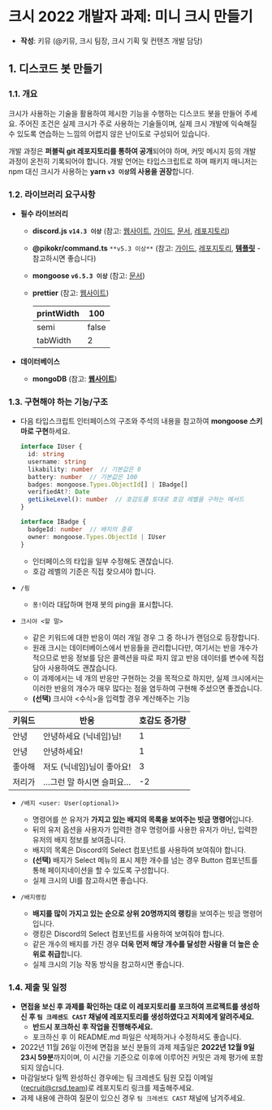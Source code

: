 # 크시 2022 개발자 과제: 미니 크시 만들기

- **작성**: 키뮤 (@키뮤, 크시 팀장, 크시 기획 및 컨텐츠 개발 담당)

## 1. 디스코드 봇 만들기
### 1.1. 개요

크시가 사용하는 기술을 활용하여 제시한 기능을 수행하는 디스코드 봇을 만들어 주세요. 주어진 조건은 실제 크시가 주로 사용하는 기술들이며, 실제 크시 개발에 익숙해질 수 있도록 연습하는 느낌의 어렵지 않은 난이도로 구성되어 있습니다.

개발 과정은 **퍼블릭 git 레포지토리를 통하여 공개**되어야 하며, 커밋 메시지 등의 개발 과정이 온전히 기록되어야 합니다. 개발 언어는 타입스크립트로 하며 패키지 매니저는 npm 대신 크시가 사용하는 **yarn `v3 이상`의 사용을 권장**합니다.


### 1.2. 라이브러리 요구사항
- **필수 라이브러리**
    - **discord.js `v14.3 이상`** (참고: [웹사이트](https://discord.js.org/#/), [가이드](https://discordjs.guide/#before-you-begin), [문서](https://discord.js.org/#/docs/discord.js/main/general/welcome), [레포지토리](https://github.com/discordjs/discord.js/))
    - **@pikokr/command.ts** `**v5.3 이상**` (참고: [가이드](https://cts.pikokr.dev/next/tutorial/intro), [레포지토리](https://github.com/pikokr/command.ts), [**템플릿**](https://github.com/pikokr/command.ts-v5-template) - 참고하시면 좋습니다)
    - **mongoose `v6.5.3 이상`** (참고: [문서](https://mongoosejs.com/docs/guide.html))
    - **prettier** (참고: [웹사이트](https://prettier.io/))


        | printWidth | 100 |
        | --- | --- |
        | semi | false |
        | tabWidth | 2 |

- **데이터베이스**
    - **mongoDB** (참고: **[웹사이트](https://www.mongodb.com/home)**)

### 1.3. 구현해야 하는 기능/구조
- 다음 타입스크립트 인터페이스의 구조와 주석의 내용을 참고하여 **mongoose 스키마로 구현**하세요.

    ```ts
    interface IUser {
      id: string
      username: string
      likability: number  // 기본값은 0
      battery: number  // 기본값은 100
      badges: mongoose.Types.ObjectId[] | IBadge[]
      verifiedAt?: Date
      getLikeLevel(): number  // 호감도를 토대로 호감 레벨을 구하는 메서드
    }
    
    interface IBadge {
      badgeId: number  // 배지의 종류
      owner: mongoose.Types.ObjectId | IUser
    }
    ```

    - 인터페이스의 타입을 일부 수정해도 괜찮습니다.
    - 호감 레벨의 기준은 직접 찾으셔야 합니다.

- `/핑`
    - `퐁!`이라 대답하며 현재 봇의 ping을 표시합니다.

- `크시야 <할 말>`
    - 같은 키워드에 대한 반응이 여러 개일 경우 그 중 하나가 랜덤으로 등장합니다.
    - 원래 크시는 데이터베이스에서 반응들을 관리합니다만, 여기서는 반응 개수가 적으므로 반응 정보를 담은 콜렉션을 따로 파지 않고 반응 데이터를 변수에 직접 담아 사용하여도 괜찮습니다.
    - 이 과제에서는 네 개의 반응만 구현하는 것을 목적으로 하지만, 실제 크시에서는 이러한 반응의 개수가 매우 많다는 점을 염두하여 구현해 주셨으면 좋겠습니다.
    - **(선택)** 크시야 <수식>을 입력할 경우 계산해주는 기능


| 키워드 | 반응              | 호감도 증가량 |
|-----|-----------------|---------|
| 안녕  | 안녕하세요 (닉네임)님!   | 1       |
| 안녕  | 안녕하세요!          | 1       |
| 좋아해 | 저도 (닉네임)님이 좋아요! | 3       |
| 저리가 | …그런 말 하시면 슬퍼요…  | -2      |

- `/배지 <user: User(optional)>`
    - 명령어를 쓴 유저가 **가지고 있는 배지의 목록을 보여주는 빗금 명령어**입니다.
    - 뒤의 유저 옵션을 사용자가 입력한 경우 명령어를 사용한 유저가 아닌, 입력한 유저의 배지 정보를 보여줍니다.
    - 배지의 목록은 Discord의 Select 컴포넌트를 사용하여 보여줘야 합니다.
    - **(선택)** 배지가 Select 메뉴의 표시 제한 개수를 넘는 경우 Button 컴포넌트를 통해 페이지네이션을 할 수 있도록 구성합니다.
    - 실제 크시의 UI를 참고하시면 좋습니다.

- `/배지랭킹`
    - **배지를 많이 가지고 있는 순으로 상위 20명까지의 랭킹**을 보여주는 빗금 명령어입니다.
    - 랭킹은 Discord의 Select 컴포넌트를 사용하여 보여줘야 합니다.
    - 같은 개수의 배지를 가진 경우 **더욱 먼저 해당 개수를 달성한 사람을 더 높은 순위로 취급**합니다.
    - 실제 크시의 기능 작동 방식을 참고하시면 좋습니다.

  
### 1.4. 제출 및 일정
- **면접을 보신 후 과제를 확인하는 대로 이 레포지토리를 포크하여 프로젝트를 생성하신 후 `팀 크레센도 CAST` 채널에 레포지토리를 생성하였다고 저희에게 알려주세요.**
  - **반드시 포크하신 후 작업을 진행해주세요.**
  - 포크하신 후 이 README.md 파일은 삭제하거나 수정하셔도 좋습니다.
- 2022년 11월 26일 이전에 면접을 보신 분들의 과제 제출일은 **2022년 12월 9일 23시 59분**까지이며, 이 시간을 기준으로 이후에 이루어진 커밋은 과제 평가에 포함되지 않습니다.
- 마감일보다 일찍 완성하신 경우에는 팀 크레센도 팀원 모집 이메일 ([recruit@crsd.team](mailto:recruit@crsd.team))로 레포지토리 링크를 제출해주세요.
- 과제 내용에 관하여 질문이 있으신 경우 `팀 크레센도 CAST` 채널에 남겨주세요.
